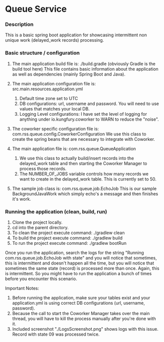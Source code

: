 # Queue Service


### Description
This is a basic spring boot application for showcasing intermittent non unique work (delayed_work records) processing.


### Basic structure / configuration
1. The main application build file is: ./build.gradle (obviously Gradle is the build tool here)
  This file contains basic information about the application as well as dependencies (mainly Spring Boot and Java).

2. The main application configuration file is: src.main.resources.application.yml
    1. Default time zone set to UTC
    2. DB configurations: url, username and password. You will need to use values that matches your local DB.
    3. Logging Level configurations: I have set the level of logging for anything under io.kungfury.coworker to WARN to reduce the "noise".

3. The coworker specific configuration file is: com.rss.queue.config.CoworkerConfiguration
    We use this class to create the spring beans that are necessary to integrate with Coworker.

4. The main application file is: com.rss.queue.QueueApplication
     1. We use this class to actually build/insert records into the delayed_work table and then starting the Coworker Manager to process those records.
     2. The NUMBER_OF_JOBS variable controls how many records we want to create in the delayed_work table. This is currently set to 50.

5. The sample job class is: com.rss.queue.job.EchoJob
  This is our sample BackgroundJavaWork which simply echo's a message and then finishes it's work.


### Running the application (clean, build, run)
1. Clone the project locally.
1. cd into the parent directory.
2. To clean the project execute command: ./gradlew clean
3. To build the project execute command: ./gradlew build
4. To run the project execute command: ./gradlew bootRun

Once you run the application, search the logs for the string "Running com.rss.queue.job.EchoJob with state" and you will notice that sometimes, this is intermittent and doesn't happen all the time, but you will notice that sometimes the same state (record) is processed more than once. Again, this is intermittent. So you might have to run the application a bunch of times before you encounter this scenario.

Important Notes:
   1. Before running the application, make sure your tables exist and your application.yml is using correct DB configurations (url, username, password).
   2. Because the call to start the Coworker Manager takes over the main thread, you will have to kill the process manually after you're done with it.
   3. Included screenshot "./LogsScreenshot.png" shows logs with this issue. Record with state 09 was processed twice.

